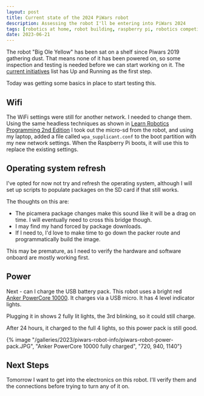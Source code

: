 ```yaml
---
layout: post
title: Current state of the 2024 PiWars robot
description: Assessing the robot I'll be entering into PiWars 2024
tags: [robotics at home, robot building, raspberry pi, robotics competitions, rover]
date: 2023-06-21
---
```

The robot "Big Ole Yellow" has been sat on a shelf since Piwars 2019 gathering dust. That means none of it has been powered on, so some inspection and testing is needed before we can start working on it. The [current initiatives](/2023/06/14/piwars-robot-character-card.html#initiatives) list has Up and Running as the first step.

Today was getting some basics in place to start testing this.

## Wifi

The WiFi settings were still for another network. I needed to change them. Using the same headless techniques as shown in [Learn Robotics Programming 2nd Edition](http://packt.live/2XccaKe) I took out the micro-sd from the robot, and using my laptop, added a file called `wpa_supplicant.conf` to the boot partition with my new network settings. When the Raspberry Pi boots, it will use this to replace the existing settings.

## Operating system refresh

I've opted for now not try and refresh the operating system, although I will set up scripts to populate packages on the SD card if that still works.

The thoughts on this are:

- The picamera package changes make this sound like it will be a drag on time. I will eventually need to cross this bridge though.
- I may find my hand forced by package downloads.
- If I need to, I'd love to make time to go down the packer route and programmatically build the image.

This may be premature, as I need to verify the hardware and software onboard are mostly working first.

## Power

Next - can I charge the USB battery pack. This robot uses a bright red [Anker PowerCore 10000](https://www.amazon.co.uk/Anker-PowerCore-Ultra-Compact-Fast-Charging-Technology/dp/B019GJLER8?crid=31PKOUTOSN0LQ&keywords=Anker+Powercore+10000&qid=1687525429&sprefix=anker+powercore+10000%2Caps%2C112&sr=8-3&linkCode=ll1&tag=orionrobots-21&linkId=fb48706399efb5a7bbcfaed13202ad62&language=en_GB&ref_=as_li_ss_tl). It charges via a USB micro. It has 4 level indicator lights.

Plugging it in shows 2 fully lit lights, the 3rd blinking, so it could still charge.

After 24 hours, it charged to the full 4 lights, so this power pack is still good.

{% image "/galleries/2023/piwars-robot-info/piwars-robot-power-pack.JPG", "Anker PowerCore 10000 fully charged", "720, 940, 1140"}

## Next Steps

Tomorrow I want to get into the electronics on this robot. I'll verify them and the connections before trying to turn any of it on.
